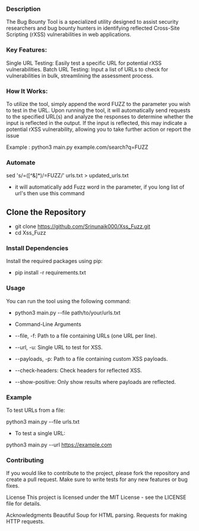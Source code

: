 ### Description
The Bug Bounty Tool is a specialized utility designed to assist security researchers and bug bounty hunters in identifying reflected Cross-Site Scripting (rXSS) vulnerabilities in web applications.

### Key Features:
Single URL Testing: Easily test a specific URL for potential rXSS vulnerabilities.
Batch URL Testing: Input a list of URLs to check for vulnerabilities in bulk, streamlining the assessment process.

### How It Works:
To utilize the tool, simply append the word FUZZ to the parameter you wish to test in the URL. Upon running the tool, it will automatically send requests to the specified URL(s) and analyze the responses to determine whether the input is reflected in the output. If the input is reflected, this may indicate a potential rXSS vulnerability, allowing you to take further action or report the issue

Example : python3 main.py example.com/search?q=FUZZ


### Automate
sed 's/=\([^&]*\)/=FUZZ/' urls.txt > updated_urls.txt
- it will automatically add Fuzz word in the parameter, if you long list of url's then use this command

## Clone the Repository

- git clone https://github.com/Srinunaik000/Xss_Fuzz.git
- cd Xss_Fuzz


### Install Dependencies
Install the required packages using pip:

- pip install -r requirements.txt


### Usage
You can run the tool using the following command:

- python3 main.py --file path/to/your/urls.txt

- Command-Line Arguments
- --file, -f: Path to a file containing URLs (one URL per line).
- --url, -u: Single URL to test for XSS.
- --payloads, -p: Path to a file containing custom XSS payloads.
- --check-headers: Check headers for reflected XSS.
- --show-positive: Only show results where payloads are reflected.


### Example
To test URLs from a file:

python3 main.py --file urls.txt
- To test a single URL:

python3 main.py --url https://example.com

### Contributing
If you would like to contribute to the project, please fork the repository and create a pull request. Make sure to write tests for any new features or bug fixes.

License
This project is licensed under the MIT License - see the LICENSE file for details.

Acknowledgments
Beautiful Soup for HTML parsing.
Requests for making HTTP requests.
